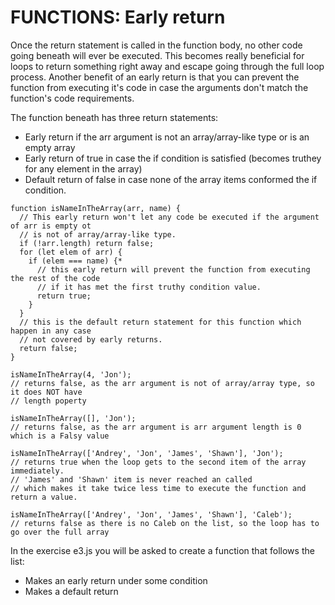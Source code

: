 # FUNCTIONS: Early return #

Once the return statement is called in the function body, no other code going beneath will ever be executed.
This becomes really beneficial for loops to return something right away and escape going through the full loop process.
Another benefit of an early return is that you can prevent the function from executing it's code in case the arguments don't match the function's code requirements.

The function beneath has three return statements:
  * Early return if the arr argument is not an array/array-like type or is an empty array
  * Early return of true in case the if condition is satisfied (becomes truthey for any element in the array)
  * Default return of false in case none of the array items conformed the if condition.

```JS
function isNameInTheArray(arr, name) {
  // This early return won't let any code be executed if the argument of arr is empty ot 
  // is not of array/array-like type.
  if (!arr.length) return false;
  for (let elem of arr) {
    if (elem === name) {*
      // this early return will prevent the function from executing the rest of the code
      // if it has met the first truthy condition value.
      return true;
    }
  }
  // this is the default return statement for this function which happen in any case
  // not covered by early returns.
  return false;
}

isNameInTheArray(4, 'Jon');
// returns false, as the arr argument is not of array/array type, so it does NOT have
// length poperty

isNameInTheArray([], 'Jon');
// returns false, as the arr argument is arr argument length is 0 which is a Falsy value

isNameInTheArray(['Andrey', 'Jon', 'James', 'Shawn'], 'Jon'); 
// returns true when the loop gets to the second item of the array immediately.
// 'James' and 'Shawn' item is never reached an called
// which makes it take twice less time to execute the function and return a value.

isNameInTheArray(['Andrey', 'Jon', 'James', 'Shawn'], 'Caleb');
// returns false as there is no Caleb on the list, so the loop has to go over the full array

```

In the exercise e3.js you will be asked to create a function that follows the list: 
  * Makes an early return under some condition
  * Makes a default return

